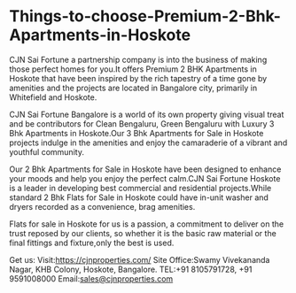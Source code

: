 # Things-to-choose-Premium-2-Bhk-Apartments-in-Hoskote
CJN Sai Fortune a partnership company is into the business of making those perfect homes for you.It offers Premium 2 BHK Apartments in Hoskote that have been inspired by the rich tapestry of a time gone by amenities and the projects are located in Bangalore city, primarily in Whitefield and Hoskote.

CJN Sai Fortune Bangalore is a world of its own property giving visual treat and be contributors for Clean Bengaluru, Green Bengaluru with Luxury 3 Bhk Apartments in Hoskote.Our 3 Bhk Apartments for Sale in Hoskote projects indulge in the amenities and enjoy the camaraderie of a vibrant and youthful community.

Our 2 Bhk Apartments for Sale in Hoskote have been designed to enhance your moods and help you enjoy the perfect calm.CJN Sai Fortune Hoskote is a leader in developing best commercial and residential projects.While standard 2 Bhk Flats for Sale in Hoskote could have in-unit washer and dryers recorded as a convenience, brag amenities.

Flats for sale in Hoskote for us is a passion, a commitment to deliver on the trust reposed by our clients, so whether it is the basic raw material or the final fittings and fixture,only the best is used.

Get us:
Visit:https://cjnproperties.com/
Site Office:Swamy Vivekananda Nagar, KHB Colony, Hoskote, Bangalore.
TEL:+91 8105791728, +91 9591008000
Email:sales@cjnproperties.com



